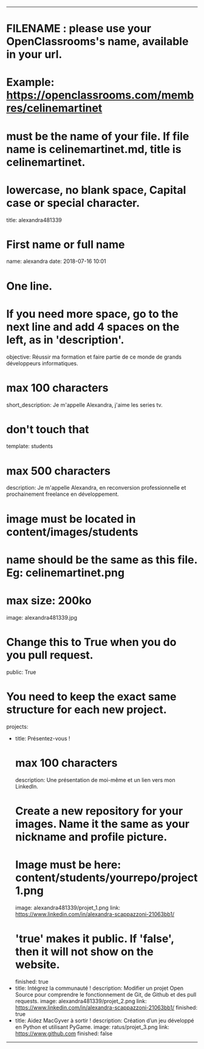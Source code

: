 ﻿---

# FILENAME : please use your OpenClassrooms's name, available in your url.
# Example: https://openclassrooms.com/membres/celinemartinet
# must be the name of your file. If file name is celinemartinet.md, title is celinemartinet.
# lowercase, no blank space, Capital case or special character.
title: alexandra481339

# First name or full name
name: alexandra
date: 2018-07-16 10:01

# One line.
# If you need more space, go to the next line and add 4 spaces on the left, as in 'description'.
objective: Réussir ma formation et faire partie de ce monde de grands développeurs informatiques.

# max 100 characters
short_description: Je m'appelle Alexandra, j'aime les series tv.

# don't touch that
template: students

# max 500 characters
description:
    Je m'appelle Alexandra, en reconversion professionnelle et prochainement freelance en développement.

# image must be located in content/images/students
# name should be the same as this file. Eg: celinemartinet.png
# max size: 200ko
image: alexandra481339.jpg

# Change this to True when you do you pull request.
public: True

# You need to keep the exact same structure for each new project.
projects:
  - title: Présentez-vous !
    # max 100 characters
    description: Une présentation de moi-même et un lien vers mon LinkedIn.
    # Create a new repository for your images. Name it the same as your nickname and profile picture.
    # Image must be here: content/students/yourrepo/project1.png
    image: alexandra481339/projet_1.png
    link: https://www.linkedin.com/in/alexandra-scappazzoni-21063bb1/
    # 'true' makes it public. If 'false', then it will not show on the website.
    finished: true
  - title: Intégrez la communauté !
    description: Modifier un projet Open Source pour comprendre le fonctionnement de Git, de Github et des pull requests.
    image: alexandra481339/projet_2.png
    link: https://www.linkedin.com/in/alexandra-scappazzoni-21063bb1/
    finished: true
  - title: Aidez MacGyver à sortir !
    description: Création d’un jeu développé en Python et utilisant PyGame.
    image: ratus/projet_3.png
    link: https://www.github.com
    finished: false
---
